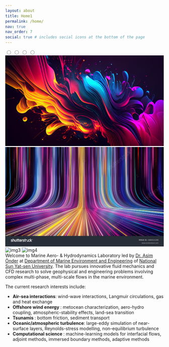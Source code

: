 ```yaml
---
layout: about
title: Home1
permalink: /home/
nav: true
nav_order: 7
social: true # includes social icons at the bottom of the page
---
```

<div class="slider">
        <div class="images">
            <input type="radio" name="slide" id="img1">
            <input type="radio" name="slide" id="img2">
            <input type="radio" name="slide" id="img3">
            <input type="radio" name="slide" id="img4">
            <img src="./1.jpg" class="m1" alt="img1">
            <img src="././2.jpg" class="m2" alt="img2">
            <img src="assets/img/3.jpgf" class="m3" alt="img3">
            <img src="assets/img/4.jpg" class="m4" alt="img4">
        </div>
        <div class="dots">
            <label for="img1"></label>
            <label for="img2"></label>
            <label for="img3"></label>
            <label for="img4"></label>
        </div>
    </div>
Welcome to Marine Aero- & Hydrodynamics Laboratory led by <a href="/pi/">Dr. Asim Önder</a> at <a href="https://maev.nsysu.edu.tw/?Lang=en">Department of Marine Environment and Engineering</a> of <a href="https://www.nsysu.edu.tw/">National Sun Yat-sen University</a>. The lab pursues innovative fluid mechanics and CFD research to solve geophysical and engineering problems involving complex multi-phase, multi-scale flows in the marine environment.

The current research interests include:
- <b> Air-sea interactions</b>: wind-wave interactions, Langmuir circulations, gas and heat exchange
- <b> Offshore wind energy </b>: metocean characterization, aero-hydro coupling, atmospheric-stability effects, land-sea transition
- <b> Tsunamis </b>: bottom friction, sediment transport
- <b> Oceanic/atmospheric turbulence</b>: large-eddy simulation of near-surface layers, Reynolds-stress modelling, non-equilibrium turbulence
- <b> Computational science </b>: machine-learning models for interfacial flows, adjoint methods, immersed boundary methods, adaptive methods
